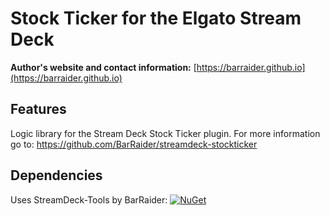 # Stock Ticker for the Elgato Stream Deck

**Author's website and contact information:** [https://barraider.github.io](https://barraider.github.io)

## Features
Logic library for the Stream Deck Stock Ticker plugin.
For more information go to: https://github.com/BarRaider/streamdeck-stockticker

## Dependencies
Uses StreamDeck-Tools by BarRaider: [![NuGet](https://img.shields.io/nuget/v/streamdeck-tools.svg?style=flat)](https://www.nuget.org/packages/streamdeck-tools)
